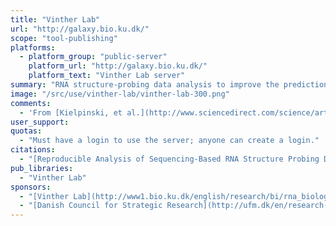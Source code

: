 ```yaml
---
title: "Vinther Lab"
url: "http://galaxy.bio.ku.dk/"
scope: "tool-publishing"
platforms:
  - platform_group: "public-server"
    platform_url: "http://galaxy.bio.ku.dk/"
    platform_text: "Vinther Lab server"
summary: "RNA structure-probing data analysis to improve the prediction of RNA secondary and tertiary structure and allow structural changes to be identified and investigated. "
image: "/src/use/vinther-lab/vinther-lab-300.png"
comments:
  - 'From [Kielpinski, et al.](http://www.sciencedirect.com/science/article/pii/S0076687915000713): "a collection of tools, which allow raw sequencing reads to be converted to normalized probing values using different published strategies. In addition, we also provide tools for visualization of the probing data in the UCSC Genome Browser and for converting RNA coordinates to genomic coordinates and vice versa. The collection is implemented as functions in the R statistical environment and as tools in the Galaxy platform, making them easily accessible for the scientific community."'
user_support:
quotas:
  - "Must have a login to use the server; anyone can create a login."
citations:
  - "[Reproducible Analysis of Sequencing-Based RNA Structure Probing Data with User-Friendly Tools](http://www.sciencedirect.com/science/article/pii/S0076687915000713) by Lukasz Jan Kielpinski, Nikolaos Sidiropoulos, Jeppe Vinther, * Methods in Enzymology*, DOI: 10.1016/bs.mie.2015.01.014:"
pub_libraries:
  - "Vinther Lab"
sponsors:
  - "[Vinther Lab](http://www1.bio.ku.dk/english/research/bi/rna_biologi/vinther/), [Department of Biology](http://cms.ku.dk/nat-sites/bio-sites/bio/english/), [University of Copenhagen](http://www.ku.dk/english/)."
  - "[Danish Council for Strategic Research](http://ufm.dk/en/research-and-innovation/councils-and-commissions/the-danish-council-for-strategic-research/the-danish-council-for-strategic-research) [Center for Computational and Applied Transcriptomics](http://rna.dk/)"
---
```

